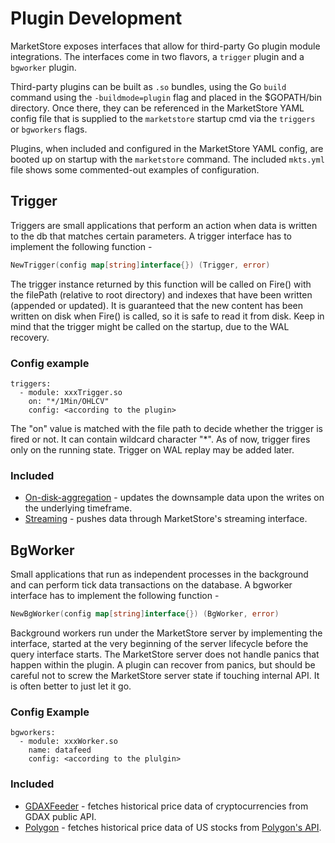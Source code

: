 # Plugin Development

MarketStore exposes interfaces that allow for third-party Go plugin module integrations. The interfaces come in two flavors, a `trigger` plugin and a `bgworker` plugin.

Third-party plugins can be built as `.so` bundles, using the Go `build` command using the `-buildmode=plugin` flag and placed in the $GOPATH/bin directory. Once there, they can be referenced in the MarketStore YAML config file that is supplied to the `marketstore` startup cmd via the `triggers` or `bgworkers` flags.

Plugins, when included and configured in the MarketStore YAML config, are booted up on startup with the `marketstore` command. The included `mkts.yml` file shows some commented-out examples of configuration.

## Trigger
Triggers are small applications that perform an action when data is written to the db that matches certain parameters. A trigger interface has to implement the following function -
```go
NewTrigger(config map[string]interface{}) (Trigger, error)
```
The trigger instance returned by this function will be called on Fire() with the filePath (relative to root directory) and indexes that have been written (appended or updated). It is guaranteed that the new content has been written on disk when Fire() is called, so it is safe to read it from disk. Keep in mind that the trigger might be called on the startup, due to the WAL recovery.

### Config example
```
triggers:
  - module: xxxTrigger.so
    on: "*/1Min/OHLCV"
    config: <according to the plugin>
```
The "on" value is matched with the file path to decide whether the trigger is fired or not. It can contain wildcard character "*". As of now, trigger fires only on the running state. Trigger on WAL replay may be added later.

### Included
* [On-disk-aggregation](https://github.com/alpacahq/marketstore/tree/master/contrib/ondiskagg) - updates the downsample data upon the writes on the underlying timeframe.
* [Streaming](https://github.com/alpacahq/marketstore/tree/master/contrib/stream) - pushes data through MarketStore's streaming interface.


## BgWorker
Small applications that run as independent processes in the background and can perform tick data transactions on the database. A bgworker interface has to implement the following function -
```go
NewBgWorker(config map[string]interface{}) (BgWorker, error)
```

Background workers run under the MarketStore server by implementing the
interface, started at the very beginning of the server lifecycle before the
query interface starts. The MarketStore server does not handle panics that happen within the plugin.  A plugin can recover from panics, but should be careful not to screw the MarketStore server state if touching internal API.  It is often better to just let it go.

### Config Example
```
bgworkers:
  - module: xxxWorker.so
    name: datafeed
    config: <according to the plulgin>
```

### Included
* [GDAXFeeder](https://github.com/alpacahq/marketstore/tree/master/contrib/gdaxfeeder) - fetches historical price data of cryptocurrencies from GDAX public API.
* [Polygon](https://github.com/alpacahq/marketstore/tree/master/contrib/polygon) - fetches historical
price data of US stocks from [Polygon's API](https://polygon.io/).
